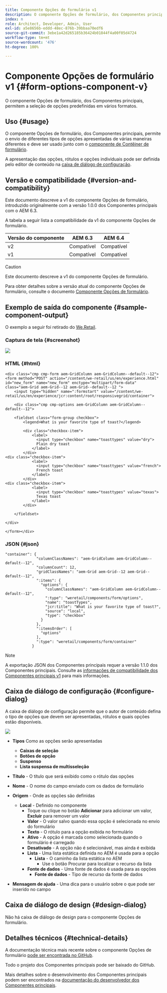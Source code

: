 ```yaml
---
title: Componente Opções de formulário v1
description: O componente Opções de formulário, dos Componentes principais, permitem a seleção de opções predefinidas em vários formatos.
index: n
role: Architect, Developer, Admin, User
exl-id: a5e8656b-eddd-48ec-876b-39bbaa70edf6
source-git-commit: 3ebe1a42d265185b36424b01844f4a00f05d4724
workflow-type: tm+mt
source-wordcount: '476'
ht-degree: 100%

---
```


# Componente Opções de formulário v1 {#form-options-component-v}

O componente Opções de formulário, dos Componentes principais, permitem a seleção de opções predefinidas em vários formatos.

## Uso {#usage}

O componente Opções de formulário, dos Componentes principais, permite o envio de diferentes tipos de opções apresentadas de várias maneiras diferentes e deve ser usado junto com o [componente de Contêiner de formulário](form-container-v1.md).

A apresentação das opções, rótulos e opções individuais pode ser definida pelo editor de conteúdo na [caixa de diálogo de configuração](#configure-dialog).

## Versão e compatibilidade {#version-and-compatibility}

Este documento descreve a v1 do componente Opções de formulário, introduzido originalmente com a versão 1.0.0 dos Componentes principais com o AEM 6.3.

A tabela a seguir lista a compatibilidade da v1 do componente Opções de formulário.

| Versão do componente | AEM 6.3 | AEM 6.4 |
|--- |--- |--- |
| v2 | Compatível | Compatível |
| v1 | Compatível | Compatível |

>[!CAUTION]
>
>Este documento descreve a v1 do componente Opções de formulário.
>
>Para obter detalhes sobre a versão atual do componente Opções de formulário, consulte o documento [Componente Opções de formulário](/help/components/forms/form-options.md).

## Exemplo de saída do componente {#sample-component-output}

O exemplo a seguir foi retirado do [We.Retail](https://experienceleague.adobe.com/docs/experience-manager-64/developing/bestpractices/we-retail/we-retail.html?lang=pt-BR).

### Captura de tela {#screenshot}

![](/help/assets/chlimage_1-89.png)

### HTML {#html}

```
<div class="cmp cmp-form aem-GridColumn aem-GridColumn--default--12">
<form method="POST" action="/content/we-retail/us/en/experience.html" id="new_form" name="new_form" enctype="multipart/form-data" class="aem-Grid aem-Grid--12 aem-Grid--default--12 ">
    <input type="hidden" name=":formstart" value="/content/we-retail/us/en/experience/jcr:content/root/responsivegrid/container">
    
    <div class="cmp cmp-options aem-GridColumn aem-GridColumn--default--12">

    <fieldset class="form-group checkbox">
        <legend>What is your favorite type of toast?</legend>
        
        <div class="checkbox-item">
            <label>
              <input type="checkbox" name="toasttypes" value="dry">
              Plain dry toast
            </label>
        </div>
<div class="checkbox-item">
            <label>
              <input type="checkbox" name="toasttypes" value="french">
              French toast
            </label>
        </div>
<div class="checkbox-item">
            <label>
              <input type="checkbox" name="toasttypes" value="texas">
              Texas toast
            </label>
        </div>

    </fieldset>
    
</div>
    
</form></div>
```

### JSON {#json}

```
"container": {
              "columnClassNames": "aem-GridColumn aem-GridColumn--default--12",
              "columnCount": 12,
              "gridClassNames": "aem-Grid aem-Grid--12 aem-Grid--default--12",
              ":items": {
                "options": {
                  "columnClassNames": "aem-GridColumn aem-GridColumn--default--12",
                  ":type": "weretail/components/form/options",
                  "name": "toastTypes",
                  "jcr:title": "What is your favorite type of toast?",
                  "source": "local",
                  "type": "checkbox"
                }
              },
              ":itemsOrder": [
                "options"
              ],
              ":type": "weretail/components/form/container"
            }
```

>[!NOTE]
>
>A exportação JSON dos Componentes principais requer a versão 1.1.0 dos Componentes principais. Consulte as [informações de compatibilidade dos Componentes principais v1](/help/versions.md) para mais informações.

## Caixa de diálogo de configuração {#configure-dialog}

A caixa de diálogo de configuração permite que o autor de conteúdo defina o tipo de opções que devem ser apresentadas, rótulos e quais opções estão disponíveis.

![](/help/assets/chlimage_1-90.png)

* **Tipos**
Como as opções serão apresentadas

   * **Caixas de seleção**
   * **Botões de opção**
   * **Suspenso**
   * **Lista suspensa de multisseleção**

* **Título** - O título que será exibido como o rótulo das opções
* **Nome** - O nome do campo enviado com os dados de formulário
* **Origem** - Onde as opções são definidas

   * **Local** - Definido no componente
      * Toque ou clique no botão **Adicionar** para adicionar um valor, **Excluir** para remover um valor
      * **Valor** - O valor salvo quando essa opção é selecionada no envio do formulário
      * **Texto** - O rótulo para a opção exibida no formulário
      * **Ativo** - A opção é marcada como selecionada quando o formulário é carregado
      * **Desativado** - A opção não é selecionável, mas ainda é exibida
      * **Lista** - Uma lista estática definida no AEM é usada para a opção
         * **Lista** - O caminho da lista estática no AEM
            * Use o botão Procurar para localizar o recurso da lista
      * **Fonte de dados** - Uma fonte de dados é usada para as opções
         * **Fonte de dados** - Tipo de recurso da fonte de dados
* **Mensagem de ajuda** - Uma dica para o usuário sobre o que pode ser inserido no campo

## Caixa de diálogo de design {#design-dialog}

Não há caixa de diálogo de design para o componente Opções de formulário.

## Detalhes técnicos {#technical-details}

A documentação técnica mais recente sobre o componente Opções de formulário [pode ser encontrada no GitHub](https://github.com/adobe/aem-core-wcm-components/tree/master/content/src/content/jcr_root/apps/core/wcm/components/form/options/v1/options).

Todo o projeto dos Componentes principais pode ser baixado do GitHub.

Mais detalhes sobre o desenvolvimento dos Componentes principais podem ser encontrados na [documentação do desenvolvedor dos Componentes principais](/help/developing/overview.md).
